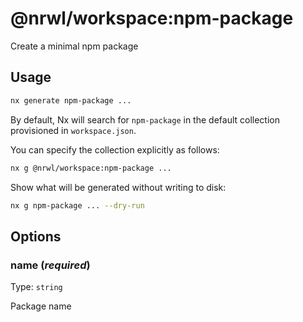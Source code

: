 # @nrwl/workspace:npm-package

Create a minimal npm package

## Usage

```bash
nx generate npm-package ...
```

By default, Nx will search for `npm-package` in the default collection provisioned in `workspace.json`.

You can specify the collection explicitly as follows:

```bash
nx g @nrwl/workspace:npm-package ...
```

Show what will be generated without writing to disk:

```bash
nx g npm-package ... --dry-run
```

## Options

### name (_**required**_)

Type: `string`

Package name
